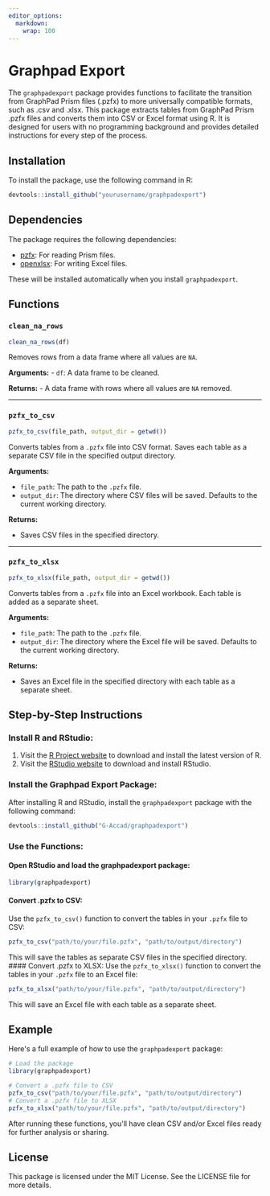 ```yaml
---
editor_options: 
  markdown: 
    wrap: 100
---
```


# Graphpad Export

The `graphpadexport` package provides functions to facilitate the transition from GraphPad Prism
files (.pzfx) to more universally compatible formats, such as .csv and .xlsx. This package extracts
tables from GraphPad Prism .pzfx files and converts them into CSV or Excel format using R. It is
designed for users with no programming background and provides detailed instructions for every step
of the process.

## Installation

To install the package, use the following command in R:

``` r
devtools::install_github("yourusername/graphpadexport")
```

## Dependencies

The package requires the following dependencies:

-   [pzfx](https://cran.r-project.org/package=pzfx): For reading Prism files.
-   [openxlsx](https://cran.r-project.org/package=openxlsx): For writing Excel files.

These will be installed automatically when you install `graphpadexport`.

## Functions

### `clean_na_rows`

``` r
clean_na_rows(df)
```

Removes rows from a data frame where all values are `NA`.

**Arguments:** - `df`: A data frame to be cleaned.

**Returns:** - A data frame with rows where all values are `NA` removed.

----------------------------------------------------------------------------------------------------

### `pzfx_to_csv`

``` r
pzfx_to_csv(file_path, output_dir = getwd())
```

Converts tables from a `.pzfx` file into CSV format. Saves each table as a separate CSV file in the
specified output directory.

**Arguments:** 
- `file_path`: The path to the `.pzfx` file. 
- `output_dir`: The directory where CSV files will be saved. Defaults to the current working directory.

**Returns:** 
- Saves CSV files in the specified directory.

----------------------------------------------------------------------------------------------------

### `pzfx_to_xlsx`

``` r
pzfx_to_xlsx(file_path, output_dir = getwd())
```

Converts tables from a `.pzfx` file into an Excel workbook. Each table is added as a separate sheet.

**Arguments:** 
- `file_path`: The path to the `.pzfx` file. 
- `output_dir`: The directory where the Excel file will be saved. Defaults to the current working directory.

**Returns:** 
- Saves an Excel file in the specified directory with each table as a separate sheet.

## Step-by-Step Instructions

### Install R and RStudio:

1.  Visit the [R Project website](https://cran.r-project.org/) to download and install the latest
    version of R.
2.  Visit the [RStudio website](https://posit.co/download/rstudio-desktop/) to download and install
    RStudio. 
    
### Install the Graphpad Export Package:

After installing R and RStudio, install the `graphpadexport` package with the following command:

``` r
devtools::install_github("G-Accad/graphpadexport")
```

### Use the Functions:

#### Open RStudio and load the graphpadexport package:

``` r
library(graphpadexport)
```

#### Convert .pzfx to CSV:

Use the `pzfx_to_csv()` function to convert the tables in your `.pzfx` file to CSV:

``` r
pzfx_to_csv("path/to/your/file.pzfx", "path/to/output/directory")
```

This will save the tables as separate CSV files in the specified directory. \#### Convert .pzfx to
XLSX: Use the `pzfx_to_xlsx()` function to convert the tables in your `.pzfx` file to an Excel file:

``` r
pzfx_to_xlsx("path/to/your/file.pzfx", "path/to/output/directory")
```

This will save an Excel file with each table as a separate sheet.

## Example

Here's a full example of how to use the `graphpadexport` package:

``` r
# Load the package
library(graphpadexport)

# Convert a .pzfx file to CSV
pzfx_to_csv("path/to/your/file.pzfx", "path/to/output/directory")
# Convert a .pzfx file to XLSX
pzfx_to_xlsx("path/to/your/file.pzfx", "path/to/output/directory")
```

After running these functions, you'll have clean CSV and/or Excel files ready for further analysis
or sharing.

## License

This package is licensed under the MIT License. See the LICENSE file for more details.

